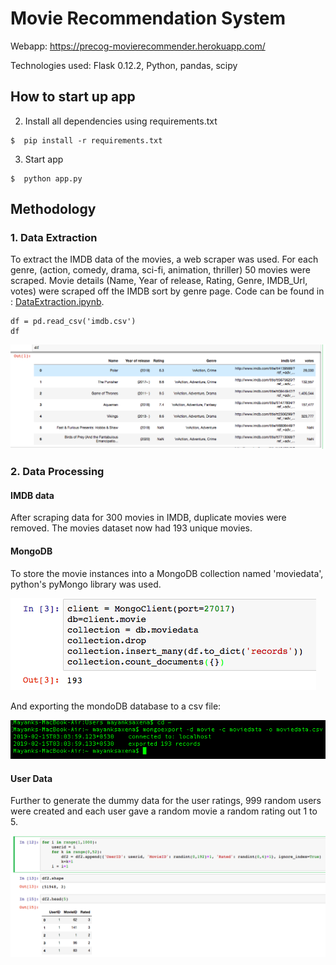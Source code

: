 # Movie Recommendation System
Webapp: https://precog-movierecommender.herokuapp.com/

Technologies used: Flask 0.12.2, Python, pandas, scipy

## How to start up app


2. Install all dependencies using requirements.txt

```
$  pip install -r requirements.txt
```

3. Start app

```
$  python app.py
```

## Methodology

### 1. Data Extraction
To extract the IMDB data of the movies, a web scraper was used. For each genre, (action, comedy, drama, sci-fi, animation, thriller) 50 movies were scraped. Movie details (Name, Year of release, Rating, Genre, IMDB_Url, votes) were scraped off the IMDB sort by genre page. Code can be found in : [DataExtraction.ipynb](DataExtraction.ipynb).
```
df = pd.read_csv('imdb.csv')
df
```

![IMDB](/screenshots/imbd.png?raw=true)


### 2. Data Processing

#### IMDB data
After scraping data for 300 movies in IMDB, duplicate movies were removed. The movies dataset now had 193 unique movies.

#### MongoDB
To store the movie instances into a MongoDB collection named 'moviedata', python's pyMongo library was used.

![MongoDB-Import](/screenshots/mongodb_import.png?raw=true)

And exporting the mondoDB database to a csv file:

![MongoDB-Export](/screenshots/mongoDB_export.png?raw=true)

#### User Data
Further to generate the dummy data for the user ratings, 999 random users were created and each user gave a random movie a random rating out 1 to 5.

![UserData](/screenshots/user_rating.png?raw=true)
